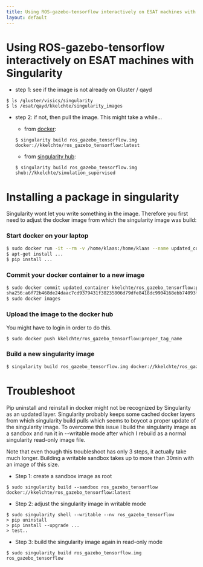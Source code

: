 ```yaml
---
title: Using ROS-gazebo-tensorflow interactively on ESAT machines with Singularity
layout: default
---
```


# Using ROS-gazebo-tensorflow interactively on ESAT machines with Singularity

* step 1: see if the image is not already on Gluster / qayd
```
$ ls /gluster/visics/singularity
$ ls /esat/qayd/kkelchte/singularity_images
```

* step 2: if not, then pull the image. This might take a while...
	
	* from [docker](https://hub.docker.com/r/kkelchte/ros_gazebo_tensorflow/):
	
	```
	$ singularity build ros_gazebo_tensorflow.img docker://kkelchte/ros_gazebo_tensorflow:latest
	```

	* from [singularity hub](https://www.singularity-hub.org/collections/315):
	
	```
	$ singularity build ros_gazebo_tensorflow.img shub://kkelchte/simulation_supervised
	```

# Installing a package in singularity

Singularity wont let you write something in the image. Therefore you first need to adjust the docker image from which the singularity image was build:

### Start docker on your laptop

```bash
$ sudo docker run -it --rm -v /home/klaas:/home/klaas --name updated_container -u root kkelchte/ros_gazebo_tensorflow bash
$ apt-get install ...
$ pip install ...
```

### Commit your docker container to a new image

```bash
$ sudo docker commit updated_container kkelchte/ros_gazebo_tensorflow:proper_tag_name
sha256:a6f72b468de24daac7cd9379431f38235806d79dfe8418dc9904168ebb74093f
$ sudo docker images
```

### Upload the image to the docker hub

You might have to login in order to do this.

```bash
$ sudo docker push kkelchte/ros_gazebo_tensorflow:proper_tag_name
```

### Build a new singularity image

```bash
$ singularity build ros_gazebo_tensorflow.img docker://kkelchte/ros_gazebo_tensorflow:proper_tag_name
```	

# Troubleshoot

Pip uninstall and reinstall in docker might not be recognized by Singularity as an updated layer. Singularity probably keeps some cached docker layers from which singularity build pulls which seems to boycot a proper update of the singularity image. To overcome this issue I build the singularity image as a sandbox and run it in --writable mode after which I rebuild as a normal singularity read-only image file.

Note that even though this troubleshoot has only 3 steps, it actually take much longer. Building a writable sandbox takes up to more than 30min with an image of this size.

* Step 1: create a sandbox image as root

```
$ sudo singularity build --sandbox ros_gazebo_tensorflow docker://kkelchte/ros_gazebo_tensorflow:latest
```

* Step 2: adjust the singularity image in writable mode

```
$ sudo singularity shell --writable --nv ros_gazebo_tensorflow
> pip uninstall
> pip install --upgrade ...
> test..
```

* Step 3: build the singularity image again in read-only mode

```
$ sudo singularity build ros_gazebo_tensorflow.img ros_gazebo_tensorflow
```

